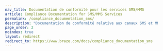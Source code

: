 ```yaml
---
nav_title: Documentation de conformité pour les services SMS/MMS
article: Compliance Documentation for SMS/MMS Services
permalink: /compliance_documentation_sms/
description: "Documentation de conformité relative aux canaux SMS et MMS."
page_order: 2
noindex: true
layout: redirect
redirect_to: https://www.braze.com/docs/compliance_documentation_sms
---
```


<!--
This redirect page exists only to funnel users to the English version of this statement. It should exist only in English and Japanese.
-->